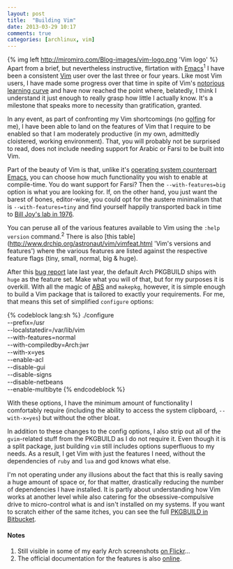 ```yaml
---
layout: post
title:  "Building Vim"
date: 2013-03-29 10:17
comments: true
categories: [archlinux, vim]
---
```

    
{% img left http://miromiro.com/Blog-images/vim-logo.png 'Vim logo' %}
Apart from a brief, but nevertheless instructive, flirtation with 
[Emacs](http://www.gnu.org/software/emacs/ 'Emacs homepage')<sup>1</sup> I have
been a consistent [Vim](http://www.vim.org/ 'Vim home') user over the last three
or four years. Like most Vim users, I have made some progress over that time
in spite of Vim's 
[notorious learning curve](http://stackoverflow.com/a/1815372/712613 'SO answer on Vim')
and have now reached the point where, belatedly, I think I understand it just enough
to really grasp how little I actually know. It's a milestone that speaks more to
necessity than gratification, granted.

In any event, as part of confronting my Vim shortcomings (no 
[golfing](http://www.vimgolf.com/ 'Vim golf…') for me), I have been able
to land on the features of Vim that I require to be enabled so that I am moderately
productive (in my own, admittedly cloistered, working environment). That, you will
probably not be surprised to read, does not include needing support for Arabic or
Farsi to be built into Vim.

Part of the beauty of Vim is that, unlike it's 
[operating system counterpart Emacs](http://en.wikipedia.org/wiki/Editor_war#Humor '…lacking a decent editor'),
you can choose how much functionality you wish to enable at compile-time. You do want
support for Farsi? Then the `--with-features=big` option is what you are looking for.
If, on the other hand, you just want the barest of bones, editor-wise, you could opt
for the austere minimalism that is `--with-features=tiny` and find yourself happily
transported back in time to 
[Bill Joy's lab in 1976](https://en.wikipedia.org/wiki/Vi 'Wikipedia page on Vi').

You can peruse all of the various features available to Vim using the `:help version`
command.<sup>2</sup> There is also 
[this table](http://www.drchip.org/astronaut/vim/vimfeat.html 'Vim's versions and features')
where the various features are listed against the respective feature flags (tiny, small,
normal, big &amp; huge).

After this 
[bug report](https://bugs.archlinux.org/task/33019 'Add +profile to gvim on Flyspray')
late last year, the default Arch PKGBUILD ships with `huge` as the feature set. Make 
what you will of that, but for my purposes it is overkill. With all the magic of
[ABS](https://wiki.archlinux.org/index.php/Abs 'Arch Wiki page on ABS') and 
`makepkg`, however, it is simple enough to build a Vim package that is tailored
to exactly your requirements. For me, that means this set of simplified `configure` 
options:

{% codeblock lang:sh %}
  ./configure \
    --prefix=/usr \
    --localstatedir=/var/lib/vim \
    --with-features=normal \
    --with-compiledby=Arch:jwr \
    --with-x=yes \
    --enable-acl \
    --disable-gui \
    --disable-signs \
    --disable-netbeans \
    --enable-multibyte 
{% endcodeblock %}

With these options, I have the minimum amount of functionality I comfortably
require (including the ability to access the system clipboard, `--with-x=yes`)
but without the other bloat.

In addition to these changes to the config options, I also strip out all of the
`gvim`-related stuff from the PKGBUILD as I do not require it. Even though it
is a split package, just building `vim` still includes options superfluous to
my needs.  As a result, I get Vim with just the features I need, without the
dependencies of `ruby` and `lua` and god knows what else. 

I'm not operating under any illusions about the fact that this is
really saving a huge amount of space or, for that matter, drastically reducing the
number of dependencies I have installed. It is partly about understanding how Vim
works at another level while also catering for the obsessive-compulsive drive to
micro-control what is and isn't installed on my systems. If you want to scratch either
of the same itches, you can see the full
[PKGBUILD in Bitbucket](https://bitbucket.org/jasonwryan/shiv/src/e6ccbe61780dfe24a5f7edda0d4b082dbb572e4a/Build/vim/PKGBUILD?at=default 'Eviscerated Vim PKGBUILD').

#### Notes
1. Still visible in some of my early Arch screenshots
[on Flickr](http://www.flickr.com/photos/jasonwryan/3748882572/in/photostream 'Emacs in Openbox')…
2. The official documentation for the features is also
[online](http://vimdoc.sourceforge.net/htmldoc/various.html#+feature-list 'Vim Feature list').

